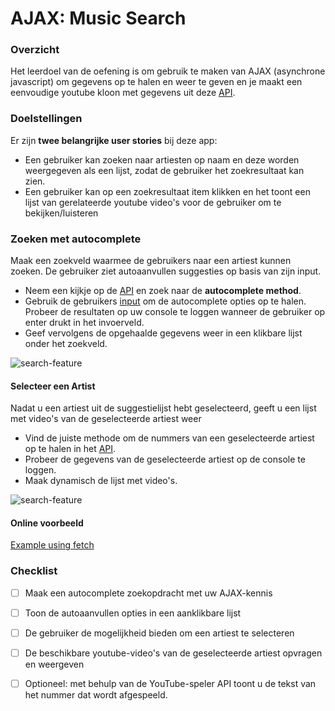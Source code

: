 # AJAX: Music Search

### Overzicht
Het leerdoel van de oefening is om gebruik te maken van AJAX (asynchrone javascript) om gegevens op te halen en weer te geven en je maakt een eenvoudige youtube kloon met gegevens uit deze [API](https://musicdemons.com/api).

### Doelstellingen
Er zijn **twee belangrijke user stories** bij deze app:

* Een gebruiker kan zoeken naar artiesten op naam en deze worden weergegeven als een lijst, zodat de gebruiker het zoekresultaat kan zien.
* Een gebruiker kan op een zoekresultaat item klikken en het toont een lijst van gerelateerde youtube video's voor de gebruiker om te bekijken/luisteren


### Zoeken met autocomplete
Maak een zoekveld waarmee de gebruikers naar een artiest kunnen zoeken. De gebruiker ziet autoaanvullen suggesties op basis van zijn input.

* Neem een kijkje op de [API](https://musicdemons.com/api) en zoek naar de **autocomplete method**.
* Gebruik de gebruikers [input](https://developer.mozilla.org/en-US/docs/Web/HTML/Element/input/search) om de autocomplete opties op te halen. Probeer de resultaten op uw console te loggen wanneer de gebruiker op enter drukt in het invoerveld.
* Geef vervolgens de opgehaalde gegevens weer in een klikbare lijst onder het zoekveld.

![search-feature](https://i.gyazo.com/c082c4ba5eb929a45ead06890554a24c.gif)

#### Selecteer een Artist
Nadat u een artiest uit de suggestielijst hebt geselecteerd, geeft u een lijst met video's van de geselecteerde artiest weer

* Vind de juiste methode om de nummers van een geselecteerde artiest op te halen in het [API](https://musicdemons.com/api).
* Probeer de gegevens van de geselecteerde artiest op de console te loggen.
* Maak dynamisch de lijst met video's.

![search-feature](https://i.gyazo.com/476d5da034d8b3ce8b108e9e3a2dae07.gif)

#### Online voorbeeld
[Example using fetch](https://thijs-lambert.github.io/AJAX-music-search/)


### Checklist

- [ ] Maak een autocomplete zoekopdracht met uw AJAX-kennis
- [ ] Toon de autoaanvullen opties in een aanklikbare lijst
- [ ] De gebruiker de mogelijkheid bieden om een artiest te selecteren
- [ ] De beschikbare youtube-video's van de geselecteerde artiest opvragen en weergeven
- [ ] Optioneel: met behulp van de YouTube-speler API toont u de tekst van het nummer dat wordt afgespeeld.

